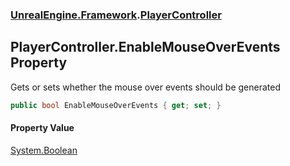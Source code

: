 ### [UnrealEngine.Framework](UnrealEngine_Framework.md 'UnrealEngine.Framework').[PlayerController](PlayerController.md 'UnrealEngine.Framework.PlayerController')
## PlayerController.EnableMouseOverEvents Property
Gets or sets whether the mouse over events should be generated  
```csharp
public bool EnableMouseOverEvents { get; set; }
```
#### Property Value
[System.Boolean](https://docs.microsoft.com/en-us/dotnet/api/System.Boolean 'System.Boolean')
